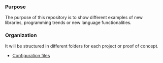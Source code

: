 ### Purpose
The purpose of this repository is to show different examples of new libraries, programming trends or new language functionalities.

### Organization
It will be structured in different folders for each project or proof of concept.

- [Configuration files](./configuration-files/README.md)